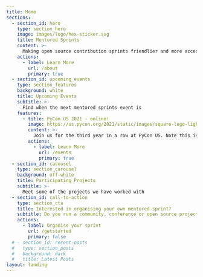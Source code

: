 ```yaml
---
title: Home
sections:
  - section_id: hero
    type: section_hero
    image: images/logo/hex-sticker.svg
    title: Mentored Sprints
    content: >-
      Making open source contribution sprints friendlier and more accessible to all.
    actions:
      - label: Learn More
        url: /about
        primary: true
  - section_id: upcoming_events
    type: section_features
    background: white
    title: Upcoming Events
    subtitle: >-
      Find when the next mentored sprints event is
    features:
      - title: PyCon US 2021 - online!
        image: https://us.pycon.org/2021/static/images/square-logo-light.4c12d005d254.svg
        content: >-
          Join us for the third year in a row at PyCon US. Note this is an online event.
        actions:
          - label: Learn More
            url: /events
            primary: true
  - section_id: carousel
    type: section_carousel
    background: off-white
    title: Participating Projects
    subtitle: >- 
      Meet some of the projects we have worked with
  - section_id: call-to-action
    type: section_cta
    title: Interested in organising your own mentored sprint?
    subtitle: Do you run a community, conference or open source project and would like to organise a mentored sprint? Check this useful guide!
    actions:
      - label: Organise your sprint
        url: /getstarted
        primary: false
  # - section_id: recent-posts
  #   type: section_posts
  #   background: dark
  #   title: Latest Posts
layout: landing
---
```

